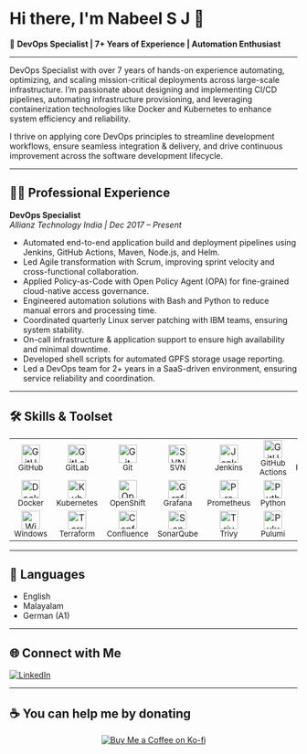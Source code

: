 # Hi there, I'm Nabeel S J 👋

🚀 **DevOps Specialist | 7+ Years of Experience | Automation Enthusiast**

---

DevOps Specialist with over 7 years of hands-on experience automating, optimizing, and scaling mission-critical deployments across large-scale infrastructure. I’m passionate about designing and implementing CI/CD pipelines, automating infrastructure provisioning, and leveraging containerization technologies like Docker and Kubernetes to enhance system efficiency and reliability.

I thrive on applying core DevOps principles to streamline development workflows, ensure seamless integration & delivery, and drive continuous improvement across the software development lifecycle.

---

## 🧑‍💻 Professional Experience

**DevOps Specialist**  
_Allianz Technology India | Dec 2017 – Present_

- Automated end-to-end application build and deployment pipelines using Jenkins, GitHub Actions, Maven, Node.js, and Helm.
- Led Agile transformation with Scrum, improving sprint velocity and cross-functional collaboration.
- Applied Policy-as-Code with Open Policy Agent (OPA) for fine-grained cloud-native access governance.
- Engineered automation solutions with Bash and Python to reduce manual errors and processing time.
- Coordinated quarterly Linux server patching with IBM teams, ensuring system stability.
- On-call infrastructure & application support to ensure high availability and minimal downtime.
- Developed shell scripts for automated GPFS storage usage reporting.
- Led a DevOps team for 2+ years in a SaaS-driven environment, ensuring service reliability and coordination.

---
## 🛠️ Skills & Toolset

<table>
  <tr>
    <td align="center">
      <img src="https://cdn.jsdelivr.net/gh/devicons/devicon/icons/github/github-original.svg" width="32" height="32" alt="GitHub"/><br>
      <sub>GitHub</sub>
    </td>
    <td align="center">
      <img src="https://cdn.jsdelivr.net/gh/devicons/devicon/icons/gitlab/gitlab-original.svg" width="32" height="32" alt="GitLab"/><br>
      <sub>GitLab</sub>
    </td>
    <td align="center">
      <img src="https://cdn.jsdelivr.net/gh/devicons/devicon/icons/git/git-original.svg" width="32" height="32" alt="Git"/><br>
      <sub>Git</sub>
    </td>
    <td align="center">
      <img src="https://cdn.jsdelivr.net/gh/devicons/devicon/icons/subversion/subversion-original.svg" width="32" height="32" alt="SVN"/><br>
      <sub>SVN</sub>
    </td>
    <td align="center">
      <img src="https://cdn.jsdelivr.net/gh/devicons/devicon/icons/jenkins/jenkins-original.svg" width="32" height="32" alt="Jenkins"/><br>
      <sub>Jenkins</sub>
    </td>
    <td align="center">
      <img src="https://github.githubassets.com/images/modules/logos_page/GitHub-Mark.png" width="32" height="32" alt="GitHub Actions"/><br>
      <sub>GitHub Actions</sub>
    </td>
    <td align="center">
      <!-- Rundeck (official favicon as icon) -->
      <img src="https://www.rundeck.com/hubfs/favicon-32x32.png" width="32" height="32" alt="Rundeck"/><br>
      <sub>Rundeck</sub>
    </td>
    <td align="center">
      <!-- ArgoCD icon (official SVG) -->
      <img src="https://argo-cd.readthedocs.io/en/stable/assets/logo.png" width="32" height="32" alt="ArgoCD"/><br>
      <sub>ArgoCD</sub>
    </td>
    <td align="center">
      <!-- Nexus (new Sonatype Nexus official logo, PNG) -->
      <img src="https://sonatype.com/favicon.ico" width="32" height="32" alt="Nexus"/><br>
      <sub>Nexus</sub>
    </td>
    <td align="center">
      <!-- ServiceNow (official PNG icon) -->
      <img src="https://www.servicenow.com/content/dam/servicenow-assets/public/en-us/images/favicon.png" width="32" height="32" alt="ServiceNow"/><br>
      <sub>ServiceNow</sub>
    </td>
    <td align="center">
      <!-- Jira -->
      <img src="https://wac-cdn.atlassian.com/assets/img/favicons/atlassian/favicon.png" width="32" height="32" alt="Jira"/><br>
      <sub>Jira</sub>
    </td>
    <td align="center">
      <!-- Dynatrace -->
      <img src="https://avatars.githubusercontent.com/u/10908140?s=200&v=4" width="32" height="32" alt="Dynatrace"/><br>
      <sub>Dynatrace</sub>
    </td>
  </tr>
  <tr>
    <td align="center">
      <img src="https://cdn.jsdelivr.net/gh/devicons/devicon/icons/docker/docker-original.svg" width="32" height="32" alt="Docker"/><br>
      <sub>Docker</sub>
    </td>
    <td align="center">
      <img src="https://cdn.jsdelivr.net/gh/devicons/devicon/icons/kubernetes/kubernetes-plain.svg" width="32" height="32" alt="Kubernetes"/><br>
      <sub>Kubernetes</sub>
    </td>
    <td align="center">
      <img src="https://cdn.jsdelivr.net/gh/devicons/devicon/icons/redhat/redhat-original.svg" width="32" height="32" alt="OpenShift"/><br>
      <sub>OpenShift</sub>
    </td>
    <td align="center">
      <img src="https://cdn.jsdelivr.net/gh/devicons/devicon/icons/grafana/grafana-original.svg" width="32" height="32" alt="Grafana"/><br>
      <sub>Grafana</sub>
    </td>
    <td align="center">
      <img src="https://cdn.jsdelivr.net/gh/devicons/devicon/icons/prometheus/prometheus-original.svg" width="32" height="32" alt="Prometheus"/><br>
      <sub>Prometheus</sub>
    </td>
    <td align="center">
      <img src="https://cdn.jsdelivr.net/gh/devicons/devicon/icons/python/python-original.svg" width="32" height="32" alt="Python"/><br>
      <sub>Python</sub>
    </td>
    <td align="center">
      <img src="https://cdn.jsdelivr.net/gh/devicons/devicon/icons/bash/bash-original.svg" width="32" height="32" alt="Bash"/><br>
      <sub>Bash</sub>
    </td>
    <td align="center">
      <img src="https://cdn.jsdelivr.net/gh/devicons/devicon/icons/amazonwebservices/amazonwebservices-original.svg" width="32" height="32" alt="AWS"/><br>
      <sub>AWS</sub>
    </td>
    <td align="center">
      <img src="https://cdn.jsdelivr.net/gh/devicons/devicon/icons/azure/azure-original.svg" width="32" height="32" alt="Azure"/><br>
      <sub>Azure</sub>
    </td>
    <td align="center">
      <img src="https://cdn.jsdelivr.net/gh/devicons/devicon/icons/oracle/oracle-original.svg" width="32" height="32" alt="Oracle"/><br>
      <sub>Oracle</sub>
    </td>
    <td align="center">
      <img src="https://cdn.jsdelivr.net/gh/devicons/devicon/icons/mongodb/mongodb-original.svg" width="32" height="32" alt="MongoDB"/><br>
      <sub>MongoDB</sub>
    </td>
    <td align="center">
      <!-- Linux -->
      <img src="https://cdn.jsdelivr.net/gh/devicons/devicon/icons/linux/linux-original.svg" width="32" height="32" alt="Linux"/><br>
      <sub>Linux</sub>
    </td>
  </tr>
  <tr>
    <td align="center">
      <!-- Windows -->
      <img src="https://cdn.jsdelivr.net/gh/devicons/devicon/icons/windows8/windows8-original.svg" width="32" height="32" alt="Windows"/><br>
      <sub>Windows</sub>
    </td>
    <td align="center">
      <img src="https://cdn.jsdelivr.net/gh/devicons/devicon/icons/terraform/terraform-original.svg" width="32" height="32" alt="Terraform"/><br>
      <sub>Terraform</sub>
    </td>
    <td align="center">
      <img src="https://cdn.jsdelivr.net/gh/devicons/devicon/icons/confluence/confluence-original.svg" width="32" height="32" alt="Confluence"/><br>
      <sub>Confluence</sub>
    </td>
    <td align="center">
      <img src="https://raw.githubusercontent.com/SonarSource/sonarcloud-docs/master/static/favicon-sonarcloud.png" width="32" height="32" alt="SonarQube"/><br>
      <sub>SonarQube</sub>
    </td>
    <td align="center">
      <img src="https://avatars.githubusercontent.com/u/5429470?s=200&v=4" width="32" height="32" alt="Trivy"/><br>
      <sub>Trivy</sub>
    </td>
    <td align="center">
      <img src="https://raw.githubusercontent.com/pulumi/docs/master/static/favicon.ico" width="32" height="32" alt="Pulumi"/><br>
      <sub>Pulumi</sub>
    </td>
    <td align="center">
      <!-- Golang -->
      <img src="https://cdn.jsdelivr.net/gh/devicons/devicon/icons/go/go-original.svg" width="32" height="32" alt="Go"/><br>
      <sub>Golang</sub>
    </td>
    <td align="center">
      <!-- Agile, using a generic agile icon SVG from Wikimedia -->
      <img src="https://upload.wikimedia.org/wikipedia/commons/5/50/Agile_logo.svg" width="32" height="32" alt="Agile"/><br>
      <sub>Agile</sub>
    </td>
  </tr>
</table>



---

## 🌱 Languages

- English  
- Malayalam  
- German (A1)

---

## 🌐 Connect with Me

[![LinkedIn](https://img.shields.io/badge/LinkedIn-blue?logo=linkedin&logoColor=white)](https://www.linkedin.com/in/nabeel-sj-a0030613a/)

---

## ☕ You can help me by donating

<p align="center">
  <a href="https://ko-fi.com/nabeelsj" target="_blank">
    <img src="https://ko-fi.com/img/githubbutton_sm.svg" alt="Buy Me a Coffee on Ko-fi"/>
  </a>
</p>

<!--
**nabeelsj720/nabeelsj720** is a ✨ special ✨ repository because its README.md (this file) appears on your GitHub profile.
-->
